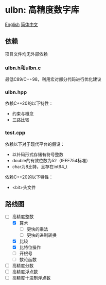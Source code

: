 #  ulbn: 高精度数字库

[English](./README.md) [简体中文](./README_zh_CN.md)

## 依赖

项目文件均无外部依赖

### ulbn.h和ulbn.c

最低C89/C++98，利用宏对部分代码进行优化建议

### ulbn.hpp

依赖C++20的以下特性：

- 约束与概念
- 三路比较

### test.cpp

依赖以下对于现代平台的假设：

- 以补码形式存储有符号整数
- double的有效位数为52（IEEE754标准）
- char为8比特，且存在int64_t

依赖C++20的以下特性：

- \<bit\>头文件

## 路线图

- [ ] 高精度整数
  - [x] 算术
    - [ ] 更快的乘法
    - [ ] 更快的进制转换
  - [x] 比较
  - [x] 比特位操作
  - [ ] 开根号
  - [ ] 数论函数
  
- [ ] 高精度分数
- [ ] 高精度浮点数
- [ ] 高精度十进制浮点数